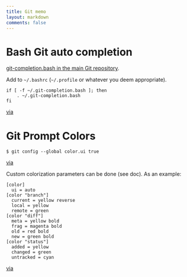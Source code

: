 ```yaml
---
title: Git memo
layout: markdown
comments: false
---
```

# Bash Git auto completion
[git-completion.bash in the main Git repository](http://git.kernel.org/?p=git/git.git;a=blob_plain;f=contrib/completion/git-completion.bash;hb=HEAD).

Add to `~/.bashrc` (`~/.profile` or whatever you deem appropriate).

	if [ -f ~/.git-completion.bash ]; then
		. ~/.git-completion.bash
	fi

[via](http://www.vogella.com/blog/2013/03/19/git-auto-completion-for-the-bash-shell/)

# Git Prompt Colors

	$ git config --global color.ui true

[via](http://git-scm.com/book/en/Customizing-Git-Git-Configuration#Colors-in-Git)

Custom colorization parameters can be done (see doc). As an example:

	[color]
	  ui = auto
	[color "branch"]
	  current = yellow reverse
	  local = yellow
	  remote = green
	[color "diff"]
	  meta = yellow bold
	  frag = magenta bold
	  old = red bold
	  new = green bold
	[color "status"]
	  added = yellow
	  changed = green
	  untracked = cyan

[via](http://nathanhoad.net/how-to-colours-in-git)